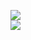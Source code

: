 [![](https://img.shields.io/badge/Made%20With-Github%20Spray-lightgrey.svg?style=for-the-badge&logo=github)](https://github.com/Annihil/github-spray#8021)  
[![](https://i.imgur.com/2DrTn0Z.gif)](https://github.com/Annihil/github-spray)